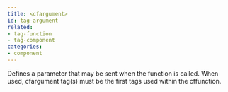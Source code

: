 ```yaml
---
title: <cfargument>
id: tag-argument
related: 
- tag-function
- tag-component
categories:
- component
---
```


Defines a parameter that may be sent when the function is called. When used, cfargument tag(s) must be the first tags used within the cffunction.
